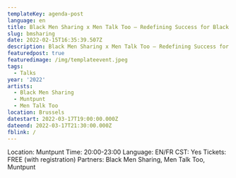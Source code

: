 ```yaml
---
templateKey: agenda-post
language: en
title: Black Men Sharing x Men Talk Too – Redefining Success for Black Men
slug: bmsharing
date: 2022-02-15T16:35:39.507Z
description: Black Men Sharing x Men Talk Too – Redefining Success for Black Men
featuredpost: true
featuredimage: /img/templateevent.jpeg
tags:
  - Talks
year: '2022'
artists:
  - Black Men Sharing
  - Muntpunt
  - Men Talk Too
location: Brussels
datestart: 2022-03-17T19:00:00.000Z
dateend: 2022-03-17T21:30:00.000Z
fblink: /
---
```


Location: Muntpunt
Time: 20:00-23:00
Language: EN/FR
CST: Yes
Tickets: FREE (with registration)
Partners: Black Men Sharing, Men Talk Too, Muntpunt
